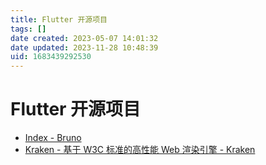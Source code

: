 ```yaml
---
title: Flutter 开源项目
tags: []
date created: 2023-05-07 14:01:32
date updated: 2023-11-28 10:48:39
uid: 1683439292530
---
```


# Flutter 开源项目

- [Index - Bruno](https://bruno.ke.com/page/)
- [Kraken - 基于 W3C 标准的高性能 Web 渲染引擎 - Kraken](https://openkraken.com/)
